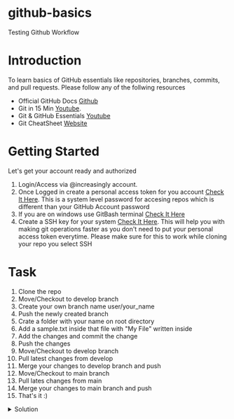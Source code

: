 # github-basics
Testing Github Workflow

# Introduction

To learn basics of GitHub essentials like repositories, branches, commits, and pull requests. Please follow any of the follwing resources

- Official GitHub Docs [Github](https://docs.github.com/en/get-started/quickstart/hello-world)
- Git in 15 Min [Youtube](https://www.youtube.com/watch?v=USjZcfj8yxE).
- Git & GitHub Essentials [Youtube](https://www.youtube.com/watch?v=RGOj5yH7evk)
- Git CheatSheet [Website](https://training.github.com/downloads/github-git-cheat-sheet/)

<div style='margin-top:2rem'></div>

# Getting Started

Let's get your account ready and authorized
1. Login/Access via @increasingly account.
2. Once Logged in create a personal access token for you  account [Check It Here](https://docs.github.com/en/authentication/keeping-your-account-and-data-secure/creating-a-personal-access-token). This is a system level password for accesing repos which is different than your GitHub Account password
3. If you are on windows use GitBash terminal [Check It Here](https://git-scm.com/downloads)
4. Create a SSH key for your system [Check It Here](https://docs.github.com/en/authentication/connecting-to-github-with-ssh/generating-a-new-ssh-key-and-adding-it-to-the-ssh-agent). This will help you with making git operations faster as you don't need to put your personal access token everytime.  Please make sure for this to work while cloning your repo you select SSH


<div style='margin-top:2rem'></div>

# Task

1. Clone the repo
2. Move/Checkout to develop branch
3. Create your own branch name user/your_name
4. Push the newly created branch
5. Crate a folder with your name on root directory
6. Add a sample.txt inside that file with "My File" written inside
7. Add the changes and commit the change
8. Push the changes
9. Move/Checkout to develop branch
10. Pull latest changes from develop
11. Merge your changes to develop branch and push
12. Move/Checkout to main branch
13. Pull lates changes from main
14. Merge your changes to main branch and push
15. That's it :)

<details>
  <summary>Solution</summary>

1. Clone the repo
```
git clone https://github.com/harsimran-increasingly/github-basics.git
```
2. Move/Checkout to develop branch
```
git checkout develop
```
3. Create your own branch name user/your_name
```
git checkout -b 'user/harsimran'
```
4. Push the newly created branch
```
git push --set-upstream origin user/harsimran
```
5. Crate a folder with your name on root directory
```
.
├── readme.md
├── harsimran
```
6. Add a sample.txt inside that file with "My File" written inside
```
.
├── readme.md
├── harsimran
│   ├── sample.txt
```
7. Add the changes and commit the change
```
git commit -m 'added my file'
```
8. Push the changes
```
git push
```
9. Move/Checkout to develop branch
```
git checkout develop
```
10. Pull latest changes from develop
```
git pull
```
11. Merge your changes to develop branch and push
```
git merge user/harsimran
git push
```
12. Move/Checkout to main branch
```
git checkout main
```
13. Pull lates changes from main
```
git pull
```
14. Merge your changes to main branch and push
```
git merge develop
git push
```
</details>